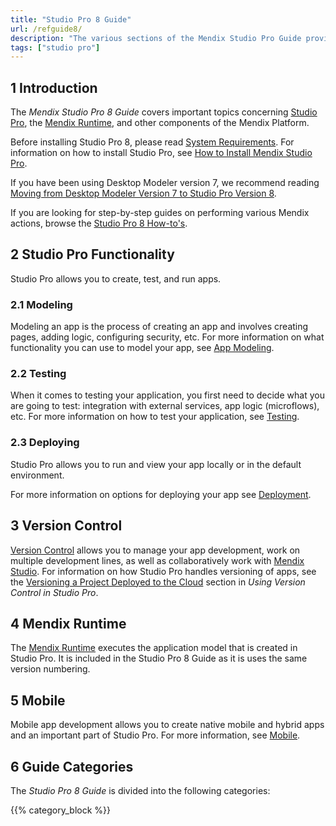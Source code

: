 ```yaml
---
title: "Studio Pro 8 Guide"
url: /refguide8/
description: "The various sections of the Mendix Studio Pro Guide provide details on the features and functionality of the Mendix Platform."
tags: ["studio pro"]
---
```


## 1 Introduction

The *Mendix Studio Pro 8 Guide* covers important topics concerning [Studio Pro](modeling), the [Mendix Runtime](runtime), and other components of the Mendix Platform.

Before installing Studio Pro 8, please read [System Requirements](system-requirements). For information on how to install Studio Pro, see [How to Install Mendix Studio Pro](/howto8/general/install).

If you have been using Desktop Modeler version 7, we recommend reading [Moving from Desktop Modeler Version 7 to Studio Pro Version 8](moving-from-7-to-8).

If you are looking for step-by-step guides on performing various Mendix actions, browse the [Studio Pro 8 How-to's](/howto).

## 2 Studio Pro Functionality

Studio Pro allows you to create, test, and run apps. 

### 2.1 Modeling 

Modeling an app is the process of creating an app and involves creating pages, adding logic, configuring security, etc. For more information on what functionality you can use to model your app, see [App Modeling](modeling).  

### 2.2 Testing 

When it comes to testing your application, you first need to decide what you are going to test: integration with external services, app logic (microflows), etc. For more information on how to test your application, see [Testing](/howto8/testing). 

### 2.3 Deploying 

Studio Pro allows you to run and view your app locally or in the default environment.

For more information on options for deploying your app see [Deployment](/developerportal/deploy).

## 3 Version Control

[Version Control](version-control) allows you to manage your app development, work on multiple development lines, as well as collaboratively work with [Mendix Studio](/studio).  For information on how Studio Pro handles versioning of apps, see the [Versioning a Project Deployed to the Cloud](using-version-control-in-studio-pro#versioning-project) section in *Using Version Control in Studio Pro*. 

## 4 Mendix Runtime

The [Mendix Runtime](runtime) executes the application model that is created in Studio Pro. It is included in the Studio Pro 8 Guide as it is uses the same version numbering. 

## 5 Mobile

Mobile app development allows you to create native mobile and hybrid apps and an important part of Studio Pro. For more information, see [Mobile](mobile). 

## 6 Guide Categories

The *Studio Pro 8 Guide* is divided into the following categories:

{{% category_block %}}

